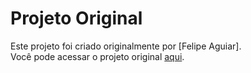 # Projeto Original

Este projeto foi criado originalmente por [Felipe Aguiar].  
Você pode acessar o projeto original [aqui](https://github.com/digitalinnovationone/js-yugioh-assets).


